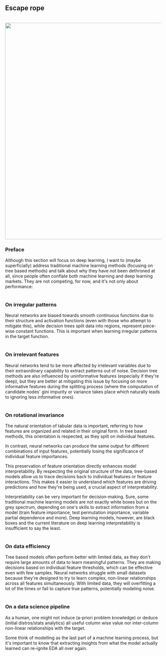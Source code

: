 ## Escape rope
<br>

<div style="display: flex; justify-content: space-between;">
  <img src="" width="700"/>
</div>

### Preface

Although this section will focus on deep learning, I want to (maybe superficially) address traditional machine learning methods (focusing on tree based methods) and talk about why they have not been dethroned at all, since people often conflate both machine learning and deep learning markets. They are not competing, for now, and it's not only about performance:
<br><br>

### On irregular patterns

Neural networks are biased towards smooth continuous functions due to their structure and activation functions (even with those who attempt to mitigate this), while decision trees split data into regions, represent piece-wise constant functions. This is important when learning irregular patterns in the target function.
<br><br>


### On irrelevant features

Neural networks tend to be more affected by irrelevant variables due to their extraordinary capability to extract patterns out of noise. Decision tree methods are also influenced by uninformative features (especially if they're deep), but they are better at mitigating this issue by focusing on more informative features during the splitting process (where the computation of candidate nodes' gini impurity or variance takes place which naturally leads to ignoring less informative ones).
<br><br>



### On rotational invariance

The natural orientation of tabular data is important, referring to how features are organized and related in their original form. In tree based methods, this orientation is respected, as they split on individual features.

In contrast, neural networks can produce the same output for different combinations of input features, potentially losing the significance of individual feature importances.

This preservation of feature orientation directly enhances model interpretability. By respecting the original structure of the data, tree-based models allow us to trace decisions back to individual features or feature interactions. This makes it easier to understand which features are driving predictions and how they're being used, a crucial aspect of interpretability.

Interpretability can be very important for decision-making. Sure, some traditional machine learning models are not exactly white boxes but on the grey spectrum, depending on one's skills to extract information from a model (train feature importance, test permutation importance, variable partial dependence and more). Deep learning models, however, are black boxes and the current literature on deep learning interpretability is insufficient to say the least.
<br><br>



### On data efficiency

Tree based models often perform better with limited data, as they don't require large amounts of data to learn meaningful patterns. They are making decisions based on individual feature thresholds, which can be effective even with few samples. Neural networks struggle with small datasets because they're designed to try to learn complex, non-linear relationships across all features simultaneously. With limited data, they will overfitting a lot of the times or fail to capture true patterns, potentially modeling noise.
<br><br>



### On a data science pipeline

As a human, one might not induce (a-priori problem knowledge) or deduce (initial distros/stats analytics) all useful column wise value nor inter-column non-linear relationships with the target.

Some think of modelling as the last part of a machine learning process, but it's important to know that extracting insights from what the model actually learned can re-ignite EDA all over again.